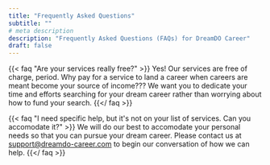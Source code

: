 ```yaml
---
title: "Frequently Asked Questions"
subtitle: ""
# meta description
description: "Frequently Asked Questions (FAQs) for DreamDO Career"
draft: false
---
```



{{< faq "Are your services really free?" >}}
Yes! Our services are free of charge, period. Why pay for a service to land a career when careers are meant become your source of income??? We want you to dedicate your time and efforts searching for your dream career rather than worrying about how to fund your search.
{{</ faq >}}

{{< faq "I need specific help, but it's not on your list of services. Can you accomodate it?" >}}
We will do our best to accomodate your personal needs so that you can pursue your dream career. Please contact us at support@dreamdo-career.com to begin our conversation of how we can help.
{{</ faq >}}